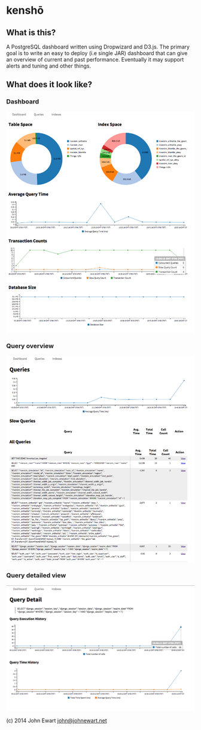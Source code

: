 # kenshō

## What is this?

A PostgreSQL dashboard written using Dropwizard and D3.js. The primary 
goal is to write an easy to deploy (i.e single JAR) dashboard that can 
give an overview of current and past performance. Eventually it may 
support alerts and tuning and other things. 

## What does it look like?

### Dashboard
![](https://raw.githubusercontent.com/johnewart/kensho/master/doc/dashboard.png)

### Query overview
![](https://raw.githubusercontent.com/johnewart/kensho/master/doc/query_overview.png)

### Query detailed view
![](https://raw.githubusercontent.com/johnewart/kensho/master/doc/query_detail.png)


(c) 2014 John Ewart <john@johnewart.net>

